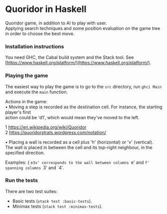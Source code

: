 # Quoridor in Haskell 

Quoridor game, in addition to AI to play with user.  
Applying search techniques and some position evaluation on the game tree in order to choose the best move.

### Installation instructions 

You need GHC, the Cabal build system and the Stack tool. See [https://www.haskell.org/platform/](https://www.haskell.org/platform/). 

### Playing the game 

The easiest way to play the game is to go to the `src` directory, run `ghci Main` and execute the `main` function.

Actions in the game:  
• Moving a step is recorded as the destination cell. For instance, the starting player's first  
action could be 'd1', which would mean they've moved to the left.  

1 https://en.wikipedia.org/wiki/Quoridor  
2 https://quoridorstrats.wordpress.com/notation/  
  
• Placing a wall is recorded as a cell plus 'h' (horizontal) or 'v' (vertical). The wall is placed
in between the cell and its top-right neighbour, in the specified direction.  

Examples:
{ `e3v' corresponds to the wall between columns `e' and `f' spanning columns `3' and `4'.

### Run the tests 

There are two test suites:
* Basic tests (`stack test :basic-tests`).
* Minimax tests (`stack test :minimax-tests`).
